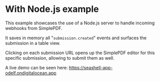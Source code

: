 # With Node.js example

This example showcases the use of a Node.js server to handle incoming webhooks from SimplePDF.

It saves in memory all "`submission.created`" events and surfaces the submission in a table view.

Clicking on each submission URL opens up the SimplePDF editor for this specific submission, allowing to submit them as well.

A live demo can be seen here: https://seashell-app-odelf.ondigitalocean.app
